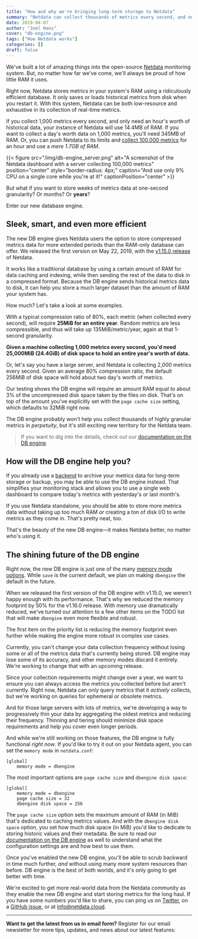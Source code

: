 ```yaml
---
title: "How and why we're bringing long-term storage to Netdata"
summary: "Netdata can collect thousands of metrics every second, and now it can efficiently store that valuable data for the long haul."
date: 2019-08-07
author: "Joel Hans"
cover: "db-engine.png"
tags: ["How Netdata works"]
categories: []
draft: false
---
```


We've built a lot of amazing things into the open-source [Netdata](https://github.com/netdata/netdata) monitoring system. But, no matter how far we've come, we'll always be proud of how little RAM it uses.

Right now, Netdata stores metrics in your system's RAM using a ridiculously efficient database. It only saves or loads historical metrics from disk when you restart it. With this system, Netdata can be both low-resource and exhaustive in its collection of real-time metrics.

<!--more-->

If you collect 1,000 metrics every second, and only need an hour's worth of historical data, your instance of Netdata will use 14.4MB of RAM. If you want to collect a day's worth data on 1,000 metrics, you'll need 345MB of RAM. Or, you can push Netdata to its limits and [collect 100,000 metrics](https://github.com/netdata/netdata/issues/1323) for an hour and use a *mere 1.7GB of RAM*.

{{< figure src="/img/db-engine_server.png" alt="A screenshot of the Netdata dashboard with a server collecting 100,000 metrics" position="center" style="border-radius: 4px;" caption="And use only 9% CPU on a single core while you're at it!" captionPosition="center" >}}

But what if you want to store weeks of metrics data at one-second granularity? Or months? Or **years**?

Enter our new database engine.

## Sleek, smart, and even more efficient

The new DB engine gives Netdata users the option to store compressed metrics data for more extended periods than the RAM-only database can offer. We released the first version on May 22, 2019, with the [v1.15.0 release](https://github.com/netdata/netdata/releases/tag/v1.15.0) of Netdata.

It works like a traditional database by using a certain amount of RAM for data caching and indexing, while then sending the rest of the data to disk in a compressed format. Because the DB engine sends historical metrics data to disk, it can help you store a much larger dataset than the amount of RAM your system has.

How much? Let's take a look at some examples.

With a typical compression ratio of 80%, each metric (when collected every second), will require **25MiB for an entire year**. Random metrics are less compressible, and thus will take up 135MiB/metric/year, again at that 1-second granularity.

**Given a machine collecting 1,000 metrics every second, you'd need 25,000MiB (24.4GiB) of disk space to hold an entire year's worth of data.**

Or, let's say you have a large server, and Netdata is collecting 2,000 metrics every second. Given an average 80% compression ratio, the default 256MiB of disk space will hold about two day's worth of metrics.

Our testing shows the DB engine will require an amount RAM equal to about 3% of the uncompressed disk space taken by the files on disk. That's on top of the amount you've explicitly set with the `page cache size` setting, which defaults to 32MiB right now.

The DB engine probably won't help you collect thousands of highly granular metrics in *perpetuity*, but it's still exciting new territory for the Netdata team.

> If you want to dig into the details, check out our [documentation on the DB engine](https://docs.netdata.cloud/database/engine/).

## How will the DB engine help you?

If you already use a [backend](https://docs.netdata.cloud/backends/) to archive your metrics data for long-term storage or backup, you may be able to use the DB engine instead. That simplifies your monitoring stack and allows you to use a single web dashboard to compare today's metrics with yesterday's or last month's.

If you use Netdata standalone, you should be able to store more metrics data without taking up too much RAM *or* creating a ton of disk I/O to write metrics as they come in. That's pretty neat, too.

That's the beauty of the new DB engine—it makes Netdata better, no matter who's using it.

## The shining future of the DB engine

Right now, the new DB engine is just one of the many [memory mode options](https://docs.netdata.cloud/database/#memory-modes). While `save` is the current default, we plan on making `dbengine` the default in the future.

When we released the first version of the DB engine with v1.15.0, we weren't happy enough with its performance. That's why we reduced the memory footprint by 50% for the v1.16.0 release. With memory use dramatically reduced, we've turned our attention to a few other items on the TODO list that will make `dbengine` even more flexible and robust.

The first item on the priority list is reducing the memory footprint even further while making the engine more robust in complex use cases.

Currently, you can't change your data collection frequency without losing some or all of the metrics data that's currently being stored. DB engine may lose some of its accuracy, and other memory modes discard it entirely. We're working to change that with an upcoming release.

Since your collection requirements might change over a year, we want to ensure you can always access the metrics you collected before but aren't currently. Right now, Netdata can only query metrics that it *actively* collects, but we're working on queries for ephemeral or obsolete metrics. 

And for those large servers with lots of metrics, we're developing a way to progressively thin your data by aggregating the oldest metrics and reducing their frequency. Thinning and tiering should minimize disk space requirements and help you cover even longer periods.

And while we're still working on those features, the DB engine is fully functional *right now*. If you'd like to try it out on your Netdata agent, you can set the `memory mode` in `netdata.conf`:

```
[global]
    memory mode = dbengine
```

The most important options are `page cache size` and `dbengine disk space`:

```
[global]
    memory mode = dbengine
    page cache size = 32
    dbengine disk space = 256
```

The `page cache size` option sets the maximum amount of RAM (in MiB) that's dedicated to caching metrics values. And with the `dbengine disk space` option, you set how much disk space (in MiB) you'd like to dedicate to storing historic values and their metadata. Be sure to read our [documentation on the DB engine](https://docs.netdata.cloud/database/engine/) as well to understand what the configuration settings are and how best to use them.

Once you've enabled the new DB engine, you'll be able to scrub backward in time much further, *and* without using many more system resources than before. DB engine is the best of both worlds, and it's only going to get better with time.

We're excited to get more real-world data from the Netdata community as they enable the new DB engine and start storing metrics for the long haul. If you have some numbers you'd like to share, you can ping us on [Twitter](https://twitter.com/linuxnetdata), on a [GitHub issue](https://github.com/netdata/netdata/issues), or at [info@netdata.cloud](mailto:info@netdata.cloud).

---

**Want to get the latest from us in email form?** Register for our email newsletter for more tips, updates, and news about our latest features:

<script charset="utf-8" type="text/javascript" src="//js.hsforms.net/forms/shell.js"></script>
<script>
  hbspt.forms.create({
    portalId: "4567453",
    formId: "6a20deb5-a1e6-4312-9c4d-f6862f947fe0"
});
</script>